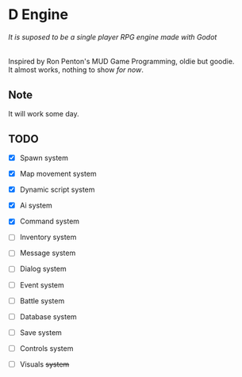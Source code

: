 # D Engine  
###### It is suposed to be a single player RPG engine made with Godot  
Inspired by Ron Penton's MUD Game Programming, oldie but goodie.  
It almost works, nothing to show *for now*.  


## Note  
It will work some day.  


## TODO  
- [x] Spawn system  
- [x] Map movement system  
- [x] Dynamic script system  
- [x] Ai system  
- [x] Command system  
- [ ] Inventory system  
- [ ] Message system  
- [ ] Dialog system
- [ ] Event system  
- [ ] Battle system
- [ ] Database system  
- [ ] Save system  
- [ ] Controls system
- [ ] Visuals ~~system~~  


